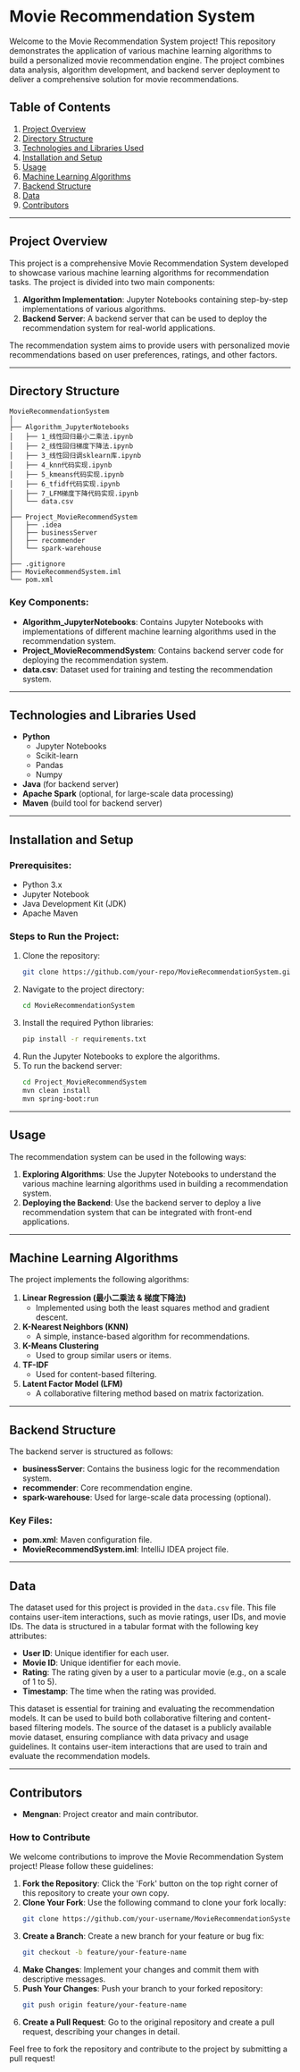 # Movie Recommendation System

Welcome to the Movie Recommendation System project! This repository demonstrates the application of various machine learning algorithms to build a personalized movie recommendation engine. The project combines data analysis, algorithm development, and backend server deployment to deliver a comprehensive solution for movie recommendations.

## Table of Contents

1. [Project Overview](#project-overview)
2. [Directory Structure](#directory-structure)
3. [Technologies and Libraries Used](#technologies-and-libraries-used)
4. [Installation and Setup](#installation-and-setup)
5. [Usage](#usage)
6. [Machine Learning Algorithms](#machine-learning-algorithms)
7. [Backend Structure](#backend-structure)
8. [Data](#data)
9. [Contributors](#contributors)

---

## Project Overview

This project is a comprehensive Movie Recommendation System developed to showcase various machine learning algorithms for recommendation tasks. The project is divided into two main components:

1. **Algorithm Implementation**: Jupyter Notebooks containing step-by-step implementations of various algorithms.
2. **Backend Server**: A backend server that can be used to deploy the recommendation system for real-world applications.

The recommendation system aims to provide users with personalized movie recommendations based on user preferences, ratings, and other factors.

---

## Directory Structure

```
MovieRecommendationSystem
│
├── Algorithm_JupyterNotebooks
│   ├── 1_线性回归最小二乘法.ipynb
│   ├── 2_线性回归梯度下降法.ipynb
│   ├── 3_线性回归调sklearn库.ipynb
│   ├── 4_knn代码实现.ipynb
│   ├── 5_kmeans代码实现.ipynb
│   ├── 6_tfidf代码实现.ipynb
│   ├── 7_LFM梯度下降代码实现.ipynb
│   └── data.csv
│
├── Project_MovieRecommendSystem
│   ├── .idea
│   ├── businessServer
│   ├── recommender
│   └── spark-warehouse
│
├── .gitignore
├── MovieRecommendSystem.iml
└── pom.xml
```

### Key Components:

- **Algorithm\_JupyterNotebooks**: Contains Jupyter Notebooks with implementations of different machine learning algorithms used in the recommendation system.
- **Project\_MovieRecommendSystem**: Contains backend server code for deploying the recommendation system.
- **data.csv**: Dataset used for training and testing the recommendation system.

---

## Technologies and Libraries Used

- **Python**
  - Jupyter Notebooks
  - Scikit-learn
  - Pandas
  - Numpy
- **Java** (for backend server)
- **Apache Spark** (optional, for large-scale data processing)
- **Maven** (build tool for backend server)

---

## Installation and Setup

### Prerequisites:

- Python 3.x
- Jupyter Notebook
- Java Development Kit (JDK)
- Apache Maven

### Steps to Run the Project:

1. Clone the repository:
   ```bash
   git clone https://github.com/your-repo/MovieRecommendationSystem.git
   ```
2. Navigate to the project directory:
   ```bash
   cd MovieRecommendationSystem
   ```
3. Install the required Python libraries:
   ```bash
   pip install -r requirements.txt
   ```
4. Run the Jupyter Notebooks to explore the algorithms.
5. To run the backend server:
   ```bash
   cd Project_MovieRecommendSystem
   mvn clean install
   mvn spring-boot:run
   ```

---

## Usage

The recommendation system can be used in the following ways:

1. **Exploring Algorithms**: Use the Jupyter Notebooks to understand the various machine learning algorithms used in building a recommendation system.
2. **Deploying the Backend**: Use the backend server to deploy a live recommendation system that can be integrated with front-end applications.

---

## Machine Learning Algorithms

The project implements the following algorithms:

1. **Linear Regression (最小二乘法 & 梯度下降法)**
   - Implemented using both the least squares method and gradient descent.
2. **K-Nearest Neighbors (KNN)**
   - A simple, instance-based algorithm for recommendations.
3. **K-Means Clustering**
   - Used to group similar users or items.
4. **TF-IDF**
   - Used for content-based filtering.
5. **Latent Factor Model (LFM)**
   - A collaborative filtering method based on matrix factorization.

---

## Backend Structure

The backend server is structured as follows:

- **businessServer**: Contains the business logic for the recommendation system.
- **recommender**: Core recommendation engine.
- **spark-warehouse**: Used for large-scale data processing (optional).

### Key Files:

- **pom.xml**: Maven configuration file.
- **MovieRecommendSystem.iml**: IntelliJ IDEA project file.

---

## Data

The dataset used for this project is provided in the `data.csv` file. This file contains user-item interactions, such as movie ratings, user IDs, and movie IDs. The data is structured in a tabular format with the following key attributes:

- **User ID**: Unique identifier for each user.
- **Movie ID**: Unique identifier for each movie.
- **Rating**: The rating given by a user to a particular movie (e.g., on a scale of 1 to 5).
- **Timestamp**: The time when the rating was provided.

This dataset is essential for training and evaluating the recommendation models. It can be used to build both collaborative filtering and content-based filtering models. The source of the dataset is a publicly available movie dataset, ensuring compliance with data privacy and usage guidelines. It contains user-item interactions that are used to train and evaluate the recommendation models.

---

## Contributors

- **Mengnan**: Project creator and main contributor.

### How to Contribute
We welcome contributions to improve the Movie Recommendation System project! Please follow these guidelines:

1. **Fork the Repository**: Click the 'Fork' button on the top right corner of this repository to create your own copy.
2. **Clone Your Fork**: Use the following command to clone your fork locally:
   ```bash
   git clone https://github.com/your-username/MovieRecommendationSystem.git
   ```
3. **Create a Branch**: Create a new branch for your feature or bug fix:
   ```bash
   git checkout -b feature/your-feature-name
   ```
4. **Make Changes**: Implement your changes and commit them with descriptive messages.
5. **Push Your Changes**: Push your branch to your forked repository:
   ```bash
   git push origin feature/your-feature-name
   ```
6. **Create a Pull Request**: Go to the original repository and create a pull request, describing your changes in detail.

Feel free to fork the repository and contribute to the project by submitting a pull request!



